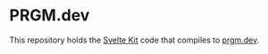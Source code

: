 # PRGM.dev

This repository holds the [Svelte Kit](https://kit.svelte.dev) code
that compiles to [prgm.dev](https://prgm.dev).
